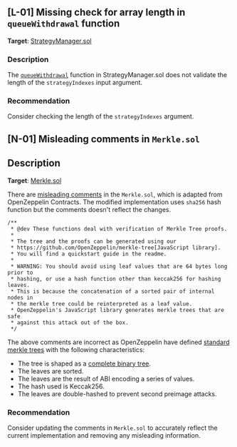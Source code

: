 ## [L-01] Missing check for array length in `queueWithdrawal` function
**Target**: [StrategyManager.sol](https://github.com/code-423n4/2023-04-eigenlayer/blob/main/src/contracts/core/StrategyManager.sol)
### Description

The [`queueWithdrawal`](https://github.com/code-423n4/2023-04-eigenlayer/blob/main/src/contracts/core/StrategyManager.sol#L329
) function in StrategyManager.sol does not validate the length of the `strategyIndexes` input argument.

### Recommendation
Consider checking the length of the `strategyIndexes` argument.


## [N-01] Misleading comments in `Merkle.sol`

## Description

**Target**: [Merkle.sol](https://github.com/code-423n4/2023-04-eigenlayer/blob/main/src/contracts/libraries/Merkle.sol)

There are [misleading comments](https://github.com/code-423n4/2023-04-eigenlayer/blob/main/src/contracts/libraries/Merkle.sol#L6-L19) in the `Merkle.sol`, which is adapted from OpenZeppelin Contracts. The modified implementation uses `sha256` hash function but the comments doesn't reflect the changes.

```
/**
 * @dev These functions deal with verification of Merkle Tree proofs.
 *
 * The tree and the proofs can be generated using our
 * https://github.com/OpenZeppelin/merkle-tree[JavaScript library].
 * You will find a quickstart guide in the readme.
 *
 * WARNING: You should avoid using leaf values that are 64 bytes long prior to
 * hashing, or use a hash function other than keccak256 for hashing leaves.
 * This is because the concatenation of a sorted pair of internal nodes in
 * the merkle tree could be reinterpreted as a leaf value.
 * OpenZeppelin's JavaScript library generates merkle trees that are safe
 * against this attack out of the box.
 */
```

The above comments are incorrect as OpenZeppelin have defined [standard merkle trees](https://github.com/OpenZeppelin/merkle-tree/blob/7dbf9a11cd69a0cfabf9cca4dbae37d14d30e1a6/README.md#standard-merkle-trees) with the following characteristics:

- The tree is shaped as a [complete binary tree](https://xlinux.nist.gov/dads/HTML/completeBinaryTree.html).
- The leaves are sorted.
- The leaves are the result of ABI encoding a series of values.
- The hash used is Keccak256.
- The leaves are double-hashed to prevent second preimage attacks.

### Recommendation

Consider updating the comments in `Merkle.sol` to accurately reflect the current implementation and removing any misleading information.





